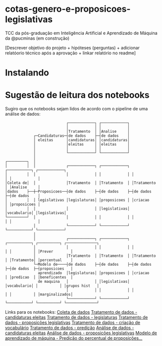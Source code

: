 # cotas-genero-e-proposicoes-legislativas
TCC da pós-graduação em Inteligência Artificial e Aprendizado de Máquina da @pucminas (em construção)

[Descrever objetivo do projeto + hipóteses (perguntas) + adicionar relatóorio técnico após a aprovação + linkar relatório no readme]

# Instalando

# Sugestão de leitura dos notebooks
Sugiro que os notebooks sejam lidos de acordo com o pipeline de uma análise de dados:

```
                            ┌────────────┐ ┌────────────┐
                            │            │ │            │
                            │Tratamento  │ │Analise     │
             ┌─Candidaturas─┤de dados    ├─┤de dados    │
             │ eleitas      │candidaturas│ │candidaturas│
             │              │eleitas     │ │eleitas     │
             │              │            │ │            │
             │              └────────────┘ └────────────┘
             │
┌─────────┐  │
│         │  │              ┌────────────┐ ┌────────────┐ ┌───────────┐ ┌────────────┐
│         │  │              │            │ │            │ │           │ │            │
│Coleta de│  │              │Tratamento  │ │Tratamento  │ │Tratamento │ │Analise     │
│dados    ├──┼─Proposicoes──┤de dados    ├─┤de dados    ├─┤de dados   ├─┤de dados    │
│         │  │ legislativas │legislaturas│ │proposicoes │ │criacao    │ │proposicoes │
│         │  │              │            │ │legislativas│ │vocabulario│ │legislativas│
└─────────┘  │              │            │ │            │ │           │ │            │
             │              └────────────┘ └────────────┘ └───────────┘ └────────────┘
             │
             │              ┌────────────┐ ┌────────────┐ ┌───────────┐ ┌──────────┐ ┌──────────────┐
             │              │            │ │            │ │           │ │          │ │Prever        │
             │              │Tratamento  │ │Tratamento  │ │Tratamento │ │Tratamento│ │percentual    │
             └─Modelo de────┤de dados    ├─┤de dados    ├─┤de dados   ├─┤de dados  ├─┤proposicoes   │
               aprendizado  │legislaturas│ │proposicoes │ │criacao    │ │predicao  │ │beneficentes  │
               de maquina   │            │ │legislativas│ │vocabulario│ │          │ │grupos hist   │
                            │            │ │            │ │           │ │          │ │marginalizados│
                            └────────────┘ └────────────┘ └───────────┘ └──────────┘ └──────────────┘  
```

Links para os notebooks:
[Coleta de dados](coleta.ipynb)
[Tratamento de dados - candidaturas eleitas](tratamento-dados/tratamento-candidaturas-eleitas.ipynb)
[Tratamento de dados - legislaturas](tratamento-dados/tratamento-legislaturas.ipynb)
[Tratamento de dados - proposicões legislativas](tratamento-dados/tratamento-proposicoes.ipynb)
[Tratamento de dados - criação de vocabulário](tratamento-dados/criacao-vocabulario.ipynb)
[Tratamento de dados - predição](tratamento-dados/tratamento-predicao.ipynb)
[Análise de dados - candidaturas eleitas](analise-dados/analise-candidaturas-eleitas.ipynb)
[Análise de dados - proposicões legislativas](analise-dados/analise-proposicoes.ipynb)
[Modelo de aprendizado de máquina - Predição do percentual de proposições...](prever-percentual-proposicoes-beneficentes-grupos-historicamente-marginalizados.ipynb)
